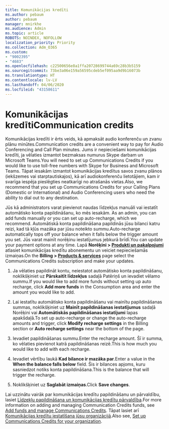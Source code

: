 ```yaml
---
title: Komunikācijas kredīti
ms.author: pebaum
author: pebaum
manager: mnirkhe
ms.audience: Admin
ms.topic: article
ROBOTS: NOINDEX, NOFOLLOW
localization_priority: Priority
ms.collection: Adm_O365
ms.custom:
- "9002395"
- "4683"
ms.openlocfilehash: c22500656e8a1ffa20728699744a69c28b3b5159
ms.sourcegitcommit: 73be3a06e159a56595cdeb5ef095aa9d9b16073b
ms.translationtype: HT
ms.contentlocale: lv-LV
ms.lasthandoff: 04/06/2020
ms.locfileid: "43158611"
---
```

# <a name="communication-credits"></a><span data-ttu-id="a4d76-102">Komunikācijas kredīti</span><span class="sxs-lookup"><span data-stu-id="a4d76-102">Communication credits</span></span>

<span data-ttu-id="a4d76-103">Komunikācijas kredīti ir ērts veids, kā apmaksāt audio konferenču un zvanu plānu minūtes.</span><span class="sxs-lookup"><span data-stu-id="a4d76-103">Communication credits are a convenient way to pay for Audio Conferencing and Call Plan minutes.</span></span>  <span data-ttu-id="a4d76-104">Jums ir nepieciešami komunikācijas kredīti, ja vēlaties izmantot bezmaksas numurus Skype darbam un Microsoft Teams.</span><span class="sxs-lookup"><span data-stu-id="a4d76-104">You will need to set up Communications Credits if you would like to use toll-free numbers with Skype for Business and Microsoft Teams.</span></span>  <span data-ttu-id="a4d76-105">Tāpat iesakām izmantot komunikācijas kredītus savos zvanu plānos (iekšzemes vai starptautiskajos), kā arī audiokonferenču lietotājiem, kam ir svarīga iespēja pieslēgties neatkarīgi no atrašanās vietas.</span><span class="sxs-lookup"><span data-stu-id="a4d76-105">Also, we recommend that you set up Communications Credits for your Calling Plans (Domestic or International) and Audio Conferencing users who need the ability to dial out to any destination.</span></span>

<span data-ttu-id="a4d76-106">Jūs kā administrators varat pievienot naudas līdzekļus manuāli vai iestatīt automātisko konta papildināšanu, ko mēs iesakām. </span><span class="sxs-lookup"><span data-stu-id="a4d76-106">As an admin, you can add funds manually or you can set up auto-recharge, which we recommend.</span></span>  <span data-ttu-id="a4d76-107">Automātiskā konta papildināšana papildinās jūsu bilanci katru reizi, kad tā kļūs mazāka par jūsu noteikto summu.</span><span class="sxs-lookup"><span data-stu-id="a4d76-107">Auto-recharge automatically tops off your balance when it falls below the trigger amount you set.</span></span>  <span data-ttu-id="a4d76-108">Jūs varat mainīt norēķinu iestatījumus jebkurā brīdī.</span><span class="sxs-lookup"><span data-stu-id="a4d76-108">You can update your payment options at any time.</span></span> <span data-ttu-id="a4d76-109">Lapā **Norēķini > [Produkti un pakalpojumi](https://go.microsoft.com/fwlink/p/?linkid=842054)** atlasiet komunikācijas kredītu abonementu un veiciet nepieciešamās izmaiņas.</span><span class="sxs-lookup"><span data-stu-id="a4d76-109">On the **Billing > [Products & services](https://go.microsoft.com/fwlink/p/?linkid=842054)** page select the Communications Credits subscription and make your updates.</span></span>

1. <span data-ttu-id="a4d76-110">Ja vēlaties papildināt kontu, neiestatot automātisko konta papildināšanu, noklikšķiniet uz **Pārskaitīt līdzekļus** sadaļā Patēriņš un ievadiet vēlamo summu.</span><span class="sxs-lookup"><span data-stu-id="a4d76-110">If you would like to add more funds without setting up auto recharge, click **Add more funds** in the Consumption area and enter the amount you would like to add.</span></span>

2. <span data-ttu-id="a4d76-111">Lai iestatītu automātisko konta papildināšanu vai mainītu papildināšanas summas, noklikšķiniet uz **Mainīt papildināšanas iestatījumus** sadaļā Norēķini vai **Automātiskās papildināšanas iestatījumi** lapas apakšdaļā.</span><span class="sxs-lookup"><span data-stu-id="a4d76-111">To set up auto-recharge or change the auto-recharge amounts and trigger, click **Modify recharge settings** in the Billing section or **Auto recharge settings** near the bottom of the page.</span></span>  

3. <span data-ttu-id="a4d76-112">Ievadiet papildināšanas summu.</span><span class="sxs-lookup"><span data-stu-id="a4d76-112">Enter the recharge amount.</span></span>  <span data-ttu-id="a4d76-113">Šī ir summa, ko vēlaties pievienot katrā papildināšanas reizē.</span><span class="sxs-lookup"><span data-stu-id="a4d76-113">This is how much you would like to add with each recharge.</span></span>  

4. <span data-ttu-id="a4d76-114">Ievadiet vērtību laukā **Kad bilance ir mazāka par**.</span><span class="sxs-lookup"><span data-stu-id="a4d76-114">Enter a value in the **When the balance falls below** field.</span></span>  <span data-ttu-id="a4d76-115">Šis ir bilances apjoms, kuru sasniedzot notiks konta papildināšana.</span><span class="sxs-lookup"><span data-stu-id="a4d76-115">This is the balance that will trigger the recharge.</span></span>

5. <span data-ttu-id="a4d76-116">Noklikšķiniet uz **Saglabāt izmaiņas**.</span><span class="sxs-lookup"><span data-stu-id="a4d76-116">Click **Save changes**.</span></span>

<span data-ttu-id="a4d76-117">Lai uzzinātu vairāk par komunikācijas kredītu papildināšanu un pārvaldību, lasiet [Līdzekļu papildināšana un komunikācijas kredītu pārvaldība](https://docs.microsoft.com/microsoftteams/add-funds-and-manage-communications-credits).</span><span class="sxs-lookup"><span data-stu-id="a4d76-117">For more information on adding and managing Communication Credits funds, see [Add funds and manage Communications Credits](https://docs.microsoft.com/microsoftteams/add-funds-and-manage-communications-credits).</span></span> <span data-ttu-id="a4d76-118">Tāpat lasiet arī [Komunikācijas kredītu iestatīšana jūsu organizācijā](https://docs.microsoft.com/microsoftteams/set-up-communications-credits-for-your-organization).</span><span class="sxs-lookup"><span data-stu-id="a4d76-118">Also see, [Set up Communications Credits for your organization](https://docs.microsoft.com/microsoftteams/set-up-communications-credits-for-your-organization).</span></span>
